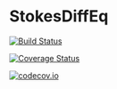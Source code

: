 # StokesDiffEq

[![Build Status](https://travis-ci.org/ChrisRackauckas/StokesDiffEq.jl.svg?branch=master)](https://travis-ci.org/ChrisRackauckas/StokesDiffEq.jl)

[![Coverage Status](https://coveralls.io/repos/ChrisRackauckas/StokesDiffEq.jl/badge.svg?branch=master&service=github)](https://coveralls.io/github/ChrisRackauckas/StokesDiffEq.jl?branch=master)

[![codecov.io](http://codecov.io/github/ChrisRackauckas/StokesDiffEq.jl/coverage.svg?branch=master)](http://codecov.io/github/ChrisRackauckas/StokesDiffEq.jl?branch=master)
